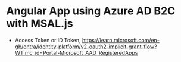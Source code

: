 # Angular App using Azure AD B2C with MSAL.js


- Access Token or ID Token, 
https://learn.microsoft.com/en-gb/entra/identity-platform/v2-oauth2-implicit-grant-flow?WT.mc_id=Portal-Microsoft_AAD_RegisteredApps
